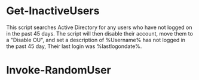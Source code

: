 # Get-InactiveUsers

This script searches Active Directory for any users who have not logged on in the past 45 days.  The script will then disable their account, move them to a "Disable OU", and set a description of %Username% has not logged in the past 45 day, Their last login was %lastlogondate%.  
# Invoke-RandomUser

